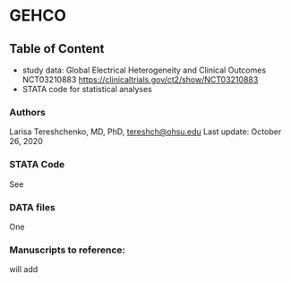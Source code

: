 # GEHCO
## Table of Content
  - study data: Global Electrical Heterogeneity and Clinical Outcomes NCT03210883 https://clinicaltrials.gov/ct2/show/NCT03210883
  - STATA code for statistical analyses
  
### Authors
Larisa Tereshchenko, MD, PhD, <tereshch@ohsu.edu>
Last update: October 26, 2020
  
### STATA Code
See 

### DATA files
One 

### Manuscripts to reference:
will add
